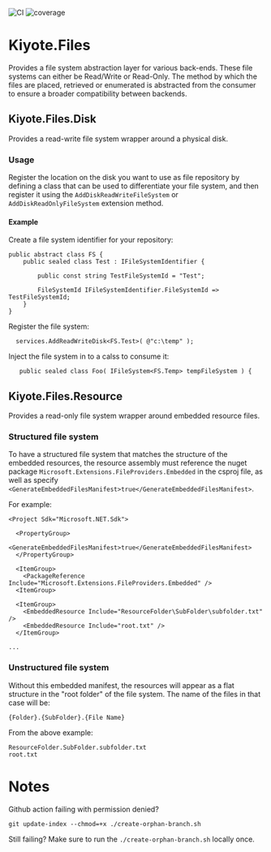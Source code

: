 ![CI](https://github.com/kiyote/Files/actions/workflows/ci.yml/badge.svg?branch=main)
![coverage](https://github.com/kiyotes/Files/blob/badges/.badges/main/coverage.svg?raw=true)

# Kiyote.Files

Provides a file system abstraction layer for various back-ends.  These file systems can either be Read/Write or Read-Only.  The method by which the files are placed, retrieved or enumerated is abstracted from the consumer to ensure a broader compatibility between backends.

## Kiyote.Files.Disk

Provides a read-write file system wrapper around a physical disk.

### Usage

Register the location on the disk you want to use as file repository by defining a class that can be used to differentiate your file system, and then register it using the `AddDiskReadWriteFileSystem` or `AddDiskReadOnlyFileSystem` extension method.

#### Example

Create a file system identifier for your repository:
```
public abstract class FS {
	public sealed class Test : IFileSystemIdentifier {

		public const string TestFileSystemId = "Test";

		FileSystemId IFileSystemIdentifier.FileSystemId => TestFileSystemId;
	}
}
```

Register the file system:
```
  services.AddReadWriteDisk<FS.Test>( @"c:\temp" );
```

Inject the file system in to a calss to consume it:
```
   public sealed class Foo( IFileSystem<FS.Temp> tempFileSystem ) {
```


## Kiyote.Files.Resource

Provides a read-only file system wrapper around embedded resource files.

### Structured file system

To have a structured file system that matches the structure of the embedded resources, the resource assembly must reference the nuget package `Microsoft.Extensions.FileProviders.Embedded` in the csproj file, as well as specify `<GenerateEmbeddedFilesManifest>true</GenerateEmbeddedFilesManifest>`.

For example:
```
<Project Sdk="Microsoft.NET.Sdk">

  <PropertyGroup>
    <GenerateEmbeddedFilesManifest>true</GenerateEmbeddedFilesManifest>
  </PropertyGroup>

  <ItemGroup>
    <PackageReference Include="Microsoft.Extensions.FileProviders.Embedded" />
  <ItemGroup>

  <ItemGroup>
    <EmbeddedResource Include="ResourceFolder\SubFolder\subfolder.txt" />
    <EmbeddedResource Include="root.txt" />
  </ItemGroup>

...
```

### Unstructured file system

Without this embedded manifest, the resources will appear as a flat structure in the "root folder" of the file system.  The name of the files in that case will be:
```
{Folder}.{SubFolder}.{File Name}
```
From the above example:
```
ResourceFolder.SubFolder.subfolder.txt
root.txt
```

# Notes

Github action failing with permission denied?
```
git update-index --chmod=+x ./create-orphan-branch.sh
```
Still failing?  Make sure to run the `./create-orphan-branch.sh` locally once.
